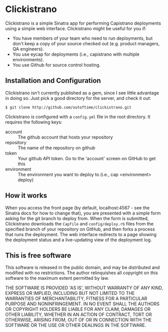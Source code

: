 # Clickistrano

Clickistrano is a simple Sinatra app for performing Capistrano deployments
using a simple web interface. Clickistrano might be useful for you if:

* You have members of your team who need to run deployments, but don't keep a
  copy of your source checked out (e.g. product managers, QA engineers).
* You use eycap for deployments (i.e., capistrano with multiple environments).
* You use Github for source control hosting.

## Installation and Configuration

Clickistrano isn't currently published as a gem, since I see little advantage in
doing so. Just pick a good directory for the server, and check it out:

    $ git clone http://github.com/outoftime/clickistrano.git

Clickistrano is configured with a <code>config.yml</code> file in the root directory.
It requires the following keys:

<dt>account</dt>
<dd>The github account that hosts your repository</dd>
<dt>repository</dt>
<dd>The name of the repository on github</dd>
<dt>token</dt>
<dd>Your github API token. Go to the 'account' screen on GitHub to get this</dd>
<dt>environment</dt>
<dd>The environment you want to deploy to (i.e., cap &lt;environment&gt; deploy)</dd>

## How it works

When you access the front page (by default, localhost:4567 - see the Sinatra
docs for how to change that), you are presented with a simple form asking for
the git branch to deploy from. When the form is submitted, Clickistrano
downloads the <code>Capfile</code> and <code>config/deploy.rb</code> files
from the specified branch of your repository on GitHub, and then forks a process
that runs the deployment. The web interface redirects to a page showing the
deployment status and a live-updating view of the deployment log.


## This is free software

This software is released in the public domain, and may be distributed and
modified with no restrictions. The author relinquishes all copyright on this
software to the maximum extent permitted by law.

THE SOFTWARE IS PROVIDED 'AS IS', WITHOUT WARRANTY OF ANY KIND,
EXPRESS OR IMPLIED, INCLUDING BUT NOT LIMITED TO THE WARRANTIES OF
MERCHANTABILITY, FITNESS FOR A PARTICULAR PURPOSE AND NONINFRINGEMENT.
IN NO EVENT SHALL THE AUTHORS OR COPYRIGHT HOLDERS BE LIABLE FOR ANY
CLAIM, DAMAGES OR OTHER LIABILITY, WHETHER IN AN ACTION OF CONTRACT,
TORT OR OTHERWISE, ARISING FROM, OUT OF OR IN CONNECTION WITH THE
SOFTWARE OR THE USE OR OTHER DEALINGS IN THE SOFTWARE.

